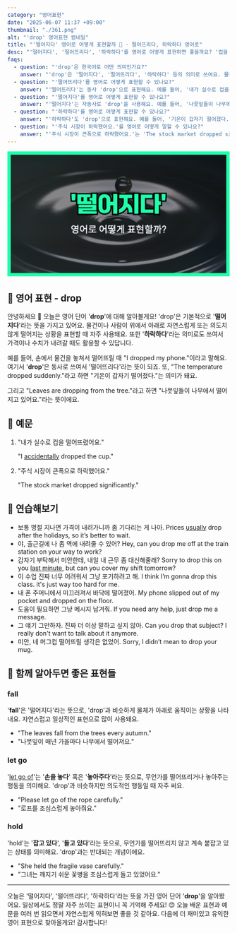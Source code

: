 ```yaml
---
category: "영어표현"
date: "2025-06-07 11:37 +09:00"
thumbnail: "./361.png"
alt: "'drop' 영어표현 썸네일"
title: "'떨어지다' 영어로 어떻게 표현할까 🍂 - 떨어뜨리다, 하락하다 영어로"
desc: "'떨어지다', '떨어뜨리다', '하락하다'를 영어로 어떻게 표현하면 좋을까요? '컵을 떨어뜨렸어요.', '기온이 갑자기 떨어졌어요.', '주식 시장이 하락했어요.' 등을 영어로 표현하는 법을 배워봅시다. 다양한 예문을 통해서 연습하고 본인의 표현으로 만들어 보세요."
faqs:
  - question: "'drop'은 한국어로 어떤 의미인가요?"
    answer: "'drop'은 '떨어지다', '떨어뜨리다', '하락하다' 등의 의미로 쓰여요. 물건이 위에서 아래로 내려가는 상황이나 가격이 내려갈 때 사용해요."
  - question: "'떨어뜨리다'를 영어로 어떻게 표현할 수 있나요?"
    answer: "'떨어뜨리다'는 동사 'drop'으로 표현해요. 예를 들어, '내가 실수로 컵을 떨어뜨렸어요.'는 'I accidentally dropped the cup.'라고 해요."
  - question: "'떨어지다'를 영어로 어떻게 표현할 수 있나요?"
    answer: "'떨어지다'는 자동사로 'drop'을 사용해요. 예를 들어, '나뭇잎들이 나무에서 떨어지고 있어요.'는 'Leaves are dropping from the tree.'라고 말해요."
  - question: "'하락하다'를 영어로 어떻게 표현할 수 있나요?"
    answer: "'하락하다'도 'drop'으로 표현해요. 예를 들어, '기온이 갑자기 떨어졌다.'는 'The temperature dropped suddenly.'라고 해요."
  - question: "'주식 시장이 하락했어요.'를 영어로 어떻게 말할 수 있나요?"
    answer: "'주식 시장이 큰폭으로 하락했어요.'는 'The stock market dropped significantly.'라고 표현해요. 가격이나 수치가 내려갈 때 자주 쓰는 표현이에요."
---
```


!['drop' 영어 표현](./361.png)

## 🌟 영어 표현 - drop

안녕하세요 👋 오늘은 영어 단어 '**drop**'에 대해 알아볼게요! 'drop'은 기본적으로 '**떨어지다**'라는 뜻을 가지고 있어요. 물건이나 사람이 위에서 아래로 자연스럽게 또는 의도치 않게 떨어지는 상황을 표현할 때 자주 사용돼요. 또한 '**하락하다**'라는 의미로도 쓰여서 가격이나 수치가 내려갈 때도 활용할 수 있답니다.

예를 들어, 손에서 물건을 놓쳐서 떨어뜨릴 때 "I dropped my phone."이라고 말해요. 여기서 '**drop**'은 동사로 쓰여서 '떨어뜨리다'라는 뜻이 되죠. 또, "The temperature dropped suddenly."라고 하면 "기온이 갑자기 떨어졌다."는 의미가 돼요.

그리고 "Leaves are dropping from the tree."라고 하면 "나뭇잎들이 나무에서 떨어지고 있어요."라는 뜻이에요.

## 📖 예문

1. "내가 실수로 컵을 떨어뜨렸어요."

   "I [accidentally](/blog/in-english/314.accidentally/) dropped the cup."

2. "주식 시장이 큰폭으로 하락했어요."

   "The stock market dropped significantly."

## 💬 연습해보기

<ul data-interactive-list>

  <li data-interactive-item>
    <span data-toggler>보통 명절 지나면 가격이 내려가니까 좀 기다리는 게 나아.</span>
    <span data-answer>Prices <a href="/blog/in-english/017.usually/">usually</a> drop after the holidays, so it’s better to wait.</span>
  </li>

  <li data-interactive-item>
    <span data-toggler>야, 출근길에 나 좀 역에 내려줄 수 있어?</span>
    <span data-answer>Hey, can you drop me off at the train station on your way to work?</span>
  </li>

  <li data-interactive-item>
    <span data-toggler>갑자기 부탁해서 미안한데, 내일 내 근무 좀 대신해줄래?</span>
    <span data-answer>Sorry to drop this on you <a href="/blog/in-english/221.at-the-last-minute/">last minute</a>, but can you cover my shift tomorrow?</span>
  </li>

  <li data-interactive-item>
    <span data-toggler>이 수업 진짜 너무 어려워서 그냥 포기하려고 해.</span>
    <span data-answer>I think I’m gonna drop this class. it's just way too hard for me.</span>
  </li>

  <li data-interactive-item>
    <span data-toggler>내 폰 주머니에서 미끄러져서 바닥에 떨어졌어.</span>
    <span data-answer>My phone slipped out of my pocket and dropped on the floor.</span>
  </li>

  <li data-interactive-item>
    <span data-toggler>도움이 필요하면 그냥 메시지 남겨줘.</span>
    <span data-answer>If you need any help, just drop me a message.</span>
  </li>

  <li data-interactive-item>
    <span data-toggler>그 얘기 그만하자. 진짜 더 이상 말하고 싶지 않아.</span>
    <span data-answer>Can you drop that subject? I really don't want to talk about it anymore.</span>
  </li>

  <li data-interactive-item>
    <span data-toggler>미안, 네 머그컵 떨어뜨릴 생각은 없었어.</span>
    <span data-answer>Sorry, I didn’t mean to drop your mug.</span>
  </li>

</ul>

## 🤝 함께 알아두면 좋은 표현들

### fall

'**fall**'은 '떨어지다'라는 뜻으로, 'drop'과 비슷하게 물체가 아래로 움직이는 상황을 나타내요. 자연스럽고 일상적인 표현으로 많이 사용돼요.

- "The leaves fall from the trees every autumn."
- "나뭇잎이 매년 가을마다 나무에서 떨어져요."

### let go

'[let go of](/blog/in-english/013.let-go-of/)'는 '**손을 놓다**' 혹은 '**놓아주다**'라는 뜻으로, 무언가를 떨어뜨리거나 놓아주는 행동을 의미해요. 'drop'과 비슷하지만 의도적인 행동일 때 자주 써요.

- "Please let go of the rope carefully."
- "로프를 조심스럽게 놓아줘요."

### hold

'hold'는 '**잡고 있다**', '**들고 있다**'라는 뜻으로, 무언가를 떨어뜨리지 않고 계속 붙잡고 있는 상태를 의미해요. 'drop'과는 반대되는 개념이에요.

- "She held the fragile vase carefully."
- "그녀는 깨지기 쉬운 꽃병을 조심스럽게 들고 있었어요."

---

오늘은 '떨어지다', '떨어뜨리다', '하락하다'라는 뜻을 가진 영어 단어 '**drop**'을 알아봤어요. 일상에서도 정말 자주 쓰이는 표현이니 꼭 기억해 주세요! 😊 오늘 배운 표현과 예문을 여러 번 읽으면서 자연스럽게 익혀보면 좋을 것 같아요. 다음에 더 재미있고 유익한 영어 표현으로 찾아올게요! 감사합니다!
